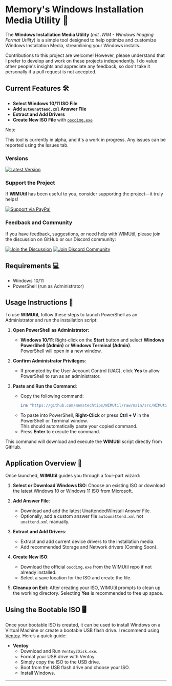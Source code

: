 # Memory's Windows Installation Media Utility 🧰
The **Windows Installation Media Utility** (*not .WIM - Windows Imaging Format Utility*) is a simple tool designed to help optimize and customize Windows Installation Media, streamlining your Windows installs.

Contributions to this project are welcome! However, please understand that I prefer to develop and work on these projects independently. I do value other people's insights and appreciate any feedback, so don't take it personally if a pull request is not accepted.

## Current Features 🛠️
- **Select Windows 10/11 ISO File**
- **Add `autounattend.xml` Answer File**
- **Extract and Add Drivers**
- **Create New ISO File** with [`oscdimg.exe`](https://docs.microsoft.com/en-us/windows-hardware/manufacture/desktop/oscdimg-command-line-options) 

> [!NOTE]
> This tool is currently in alpha, and it's a work in progress. Any issues can be reported using the Issues tab.

### Versions

[![Latest Version](https://img.shields.io/badge/Version-0.0.2Alpha%20Latest-0078D4?style=for-the-badge&logo=github&logoColor=white)](https://github.com/memstechtips/WIMUtil/releases/tag/v0.0.2)

### Support the Project

If **WIMUtil** has been useful to you, consider supporting the project—it truly helps!

[![Support via PayPal](https://img.shields.io/badge/Support-via%20PayPal-FFD700?style=for-the-badge&logo=paypal&logoColor=white)](https://paypal.me/memstech)

### Feedback and Community

If you have feedback, suggestions, or need help with WIMUtil, please join the discussion on GitHub or our Discord community:

[![Join the Discussion](https://img.shields.io/badge/Join-the%20Discussion-2D9F2D?style=for-the-badge&logo=github&logoColor=white)](https://github.com/memstechtips/WIMUtil/discussions)
[![Join Discord Community](https://img.shields.io/badge/Join-Discord%20Community-5865F2?style=for-the-badge&logo=discord&logoColor=white)](https://www.discord.gg/zWGANV8QAX)

## Requirements 💻
- Windows 10/11
- PowerShell (run as Administrator)

## Usage Instructions 📜

To use **WIMUtil**, follow these steps to launch PowerShell as an Administrator and run the installation script:

1. **Open PowerShell as Administrator:**
   - **Windows 10/11**: Right-click on the **Start** button and select **Windows PowerShell (Admin)** or **Windows Terminal (Admin)**. </br> PowerShell will open in a new window.

2. **Confirm Administrator Privileges**: 
   - If prompted by the User Account Control (UAC), click **Yes** to allow PowerShell to run as an administrator.

3. **Paste and Run the Command**:
   - Copy the following command:
     ```powershell
     irm "https://github.com/memstechtips/WIMUtil/raw/main/src/WIMUtil.ps1" | iex
     ```
   - To paste into PowerShell, **Right-Click** or press **Ctrl + V** in the PowerShell or Terminal window. </br> This should automatically paste your copied command.
   - Press **Enter** to execute the command.

This command will download and execute the **WIMUtil** script directly from GitHub.


## Application Overview 🧩
Once launched, **WIMUtil** guides you through a four-part wizard:

1. **Select or Download Windows ISO**: Choose an existing ISO or download the latest Windows 10 or Windows 11 ISO from Microsoft.

2. **Add Answer File**:
   - Download and add the latest UnattendedWinstall Answer File.
   - Optionally, add a custom answer file `autounattend.xml` not `unattend.xml` manually.

3. **Extract and Add Drivers**:
   - Extract and add current device drivers to the installation media.
   - Add recommended Storage and Network drivers (Coming Soon).

4. **Create New ISO**:
   - Download the official `oscdimg.exe` from the WIMUtil repo if not already installed.
   - Select a save location for the ISO and create the file.

5. **Cleanup on Exit**: After creating your ISO, WIMUtil prompts to clean up the working directory. Selecting **Yes** is recommended to free up space.

## Using the Bootable ISO 🖥️

Once your bootable ISO is created, it can be used to install Windows on a Virtual Machine or create a bootable USB flash drive. I recommend using [Ventoy](https://github.com/ventoy/Ventoy). Here’s a quick guide:

- **Ventoy**
  - Download and Run `Ventoy2Disk.exe`.
  - Format your USB drive with Ventoy.
  - Simply copy the ISO to the USB drive.
  - Boot from the USB flash drive and choose your ISO.
  - Install Windows.
---
